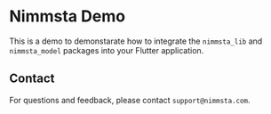 # Nimmsta Demo

This is a demo to demonstarate how to integrate the `nimmsta_lib` and `nimmsta_model` packages into your Flutter application.

## Contact
For questions and feedback, please contact `support@nimmsta.com`.

